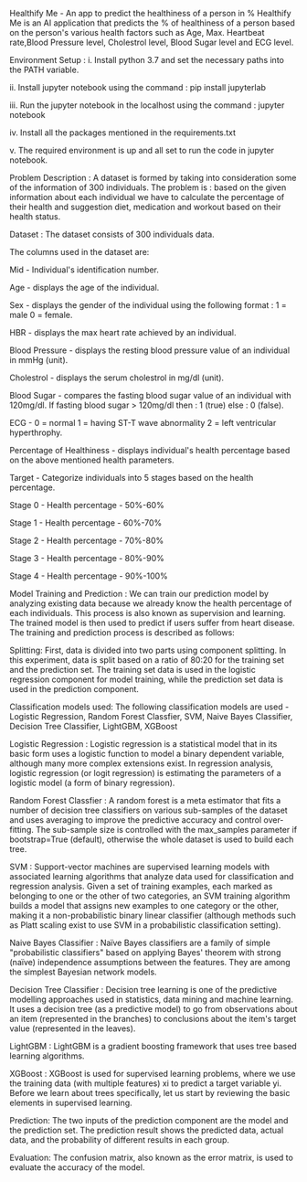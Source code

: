Healthify Me - An app to predict the healthiness of a person in %
Healthify Me is an AI application that predicts the % of healthiness of a person based on the person's various health factors such as Age, Max. Heartbeat rate,Blood Pressure level, Cholestrol level, Blood Sugar level and ECG level.

Environment Setup :
i. Install python 3.7 and set the necessary paths into the PATH variable.

ii. Install jupyter notebook using the command : pip install jupyterlab

iii. Run the jupyter notebook in the localhost using the command : jupyter notebook

iv. Install all the packages mentioned in the requirements.txt

v. The required environment is up and all set to run the code in jupyter notebook.

Problem Description :
A dataset is formed by taking into consideration some of the information of 300 individuals. The problem is : based on the given information about each individual we have to calculate the percentage of their health and suggestion diet, medication and workout based on their health status.

Dataset :
The dataset consists of 300 individuals data.

The columns used in the dataset are:

Mid - Individual's identification number.

Age - displays the age of the individual.

Sex - displays the gender of the individual using the following format : 1 = male 0 = female.

HBR - displays the max heart rate achieved by an individual.

Blood Pressure - displays the resting blood pressure value of an individual in mmHg (unit).

Cholestrol - displays the serum cholestrol in mg/dl (unit).

Blood Sugar - compares the fasting blood sugar value of an individual with 120mg/dl. If fasting blood sugar > 120mg/dl then : 1 (true) else : 0 (false).

ECG - 0 = normal 1 = having ST-T wave abnormality 2 = left ventricular hyperthrophy.

Percentage of Healthiness - displays individual's health percentage based on the above mentioned health parameters.

Target - Categorize individuals into 5 stages based on the health percentage.

Stage 0 - Health percentage - 50%-60%

Stage 1 - Health percentage - 60%-70%

Stage 2 - Health percentage - 70%-80%

Stage 3 - Health percentage - 80%-90%

Stage 4 - Health percentage - 90%-100%

Model Training and Prediction :
We can train our prediction model by analyzing existing data because we already know the health percentage of each individuals. This process is also known as supervision and learning. The trained model is then used to predict if users suffer from heart disease. The training and prediction process is described as follows:

Splitting:
First, data is divided into two parts using component splitting. In this experiment, data is split based on a ratio of 80:20 for the training set and the prediction set. The training set data is used in the logistic regression component for model training, while the prediction set data is used in the prediction component.

Classification models used:
The following classification models are used - Logistic Regression, Random Forest Classfier, SVM, Naive Bayes Classifier, Decision Tree Classifier, LightGBM, XGBoost

Logistic Regression : Logistic regression is a statistical model that in its basic form uses a logistic function to model a binary dependent variable, although many more complex extensions exist. In regression analysis, logistic regression (or logit regression) is estimating the parameters of a logistic model (a form of binary regression).

Random Forest Classfier : A random forest is a meta estimator that fits a number of decision tree classifiers on various sub-samples of the dataset and uses averaging to improve the predictive accuracy and control over-fitting. The sub-sample size is controlled with the max_samples parameter if bootstrap=True (default), otherwise the whole dataset is used to build each tree.

SVM : Support-vector machines are supervised learning models with associated learning algorithms that analyze data used for classification and regression analysis. Given a set of training examples, each marked as belonging to one or the other of two categories, an SVM training algorithm builds a model that assigns new examples to one category or the other, making it a non-probabilistic binary linear classifier (although methods such as Platt scaling exist to use SVM in a probabilistic classification setting).

Naive Bayes Classifier : Naïve Bayes classifiers are a family of simple "probabilistic classifiers" based on applying Bayes' theorem with strong (naïve) independence assumptions between the features. They are among the simplest Bayesian network models.

Decision Tree Classifier : Decision tree learning is one of the predictive modelling approaches used in statistics, data mining and machine learning. It uses a decision tree (as a predictive model) to go from observations about an item (represented in the branches) to conclusions about the item's target value (represented in the leaves).

LightGBM : LightGBM is a gradient boosting framework that uses tree based learning algorithms.

XGBoost : XGBoost is used for supervised learning problems, where we use the training data (with multiple features) xi to predict a target variable yi. Before we learn about trees specifically, let us start by reviewing the basic elements in supervised learning.

Prediction:
The two inputs of the prediction component are the model and the prediction set. The prediction result shows the predicted data, actual data, and the probability of different results in each group.

Evaluation:
The confusion matrix, also known as the error matrix, is used to evaluate the accuracy of the model.
